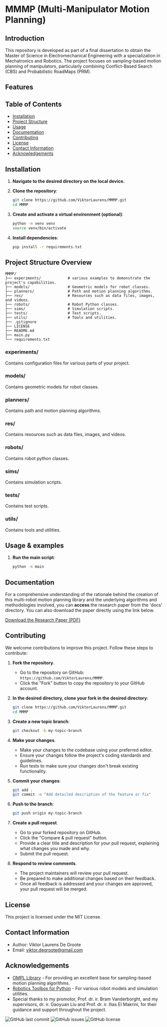 # MMMP (Multi-Manipulator Motion Planning)

<!--  -->
## Introduction
This repository is developed as part of a final dissertation to obtain the Master of Science in Electromechanical Engineering with a specialization in Mechatronics and Robotics. The project focuses on sampling-based motion planning of manipulators, particularly combining Conflict-Based Search (CBS) and Probabilistic RoadMaps (PRM).

<!--  -->
## Features

<!--  -->
## Table of Contents
- [Installation](#installation)
- [Project Structure](#project-structure)
- [Usage](#usage)
- [Documentation](#documentation)
- [Contributing](#contributing)
- [License](#license)
- [Contact Information](#contact-information)
- [Acknowledgements](#acknowledgements)

<!--  -->
## Installation
1. **Navigate to the desired directory on the local device.**

2. **Clone the repository**:
    ```bash
    git clone https://github.com/ViktorLaurens/MMMP.git
    cd MMMP
    ```

3. **Create and activate a virtual environment (optional)**:
    ```bash
    python -m venv venv
    source venv/bin/activate
    ```

4. **Install dependencies**:
    ```bash
    pip install -r requirements.txt
    ```

<!--  -->
## Project Structure Overview
    MMMP/
    ├── experiments/            # various examples to demonstrate the project's capabilities.
    ├── models/                 # Geometric models for robot classes. 
    ├── planners/               # Path and motion planning algorithms. 
    ├── res/                    # Resources such as data files, images, and videos.
    ├── robots/                 # Robot Python classes. 
    ├── sims/                   # Simulation scripts. 
    ├── tests/                  # Test scripts. 
    ├── utils/                  # Tools and utilities. 
    ├── .gitignore
    ├── LICENSE
    ├── README.md
    ├── main.py
    └── requirements.txt

### experiments/
Contains configuration files for various parts of your project. 

### models/
Contains geometric models for robot classes.

### planners/
Contains path and motion planning algorithms.

### res/
Contains resources such as data files, images, and videos.

### robots/
Contains robot python classes.

### sims/
Contains simulation scripts.

### tests/
Contains test scripts.

### utils/
Contains tools and utilities.


<!--  -->
## Usage & examples
1. **Run the main script**:
    ```bash
    python -m main
    ```


<!--  -->
## Documentation
For a comprehensive understanding of the rationale behind the creation of this multi-robot motion planning library and the underlying algorithms and methodologies involved, you can **access** the research paper from the 'docs' directory. You can also download the paper directly using the link below.

[Download the Research Paper (PDF)](docs/research_paper.pdf)


<!--  -->
## Contributing
We welcome contributions to improve this project. Follow these steps to contribute:

1. **Fork the repository**.
   - Go to the repository on GitHub: `https://github.com/ViktorLaurens/MMMP`.
   - Click the "Fork" button to copy the repository to your GitHub account.

2. **In the desired directory, clone your fork in the desired directory**:
    ```bash
    git clone https://github.com/ViktorLaurens/MMMP.git
    cd MMMP
    ```

3. **Create a new topic branch**:
    ```bash
    git checkout -b my-topic-branch
    ```

4. **Make your changes**.
   - Make your changes to the codebase using your preferred editor.
   - Ensure your changes follow the project's coding standards and guidelines.
   - Run tests to make sure your changes don't break existing functionality.

5. **Commit your changes**:
    ```bash
    git add .
    git commit -m "Add detailed description of the feature or fix"
    ```

6. **Push to the branch**:
    ```bash
    git push origin my-topic-branch
    ```

7. **Create a pull request**.
   - Go to your forked repository on GitHub.
   - Click the "Compare & pull request" button.
   - Provide a clear title and description for your pull request, explaining what changes you made and why.
   - Submit the pull request.

8. **Respond to review comments**.
   - The project maintainers will review your pull request.
   - Be prepared to make additional changes based on their feedback.
   - Once all feedback is addressed and your changes are approved, your pull request will be merged.

<!--  -->
## License
This project is licensed under the MIT License.

<!--  -->
## Contact Information
- Author: Viktor Laurens De Groote
- Email: viktor.degroote@gmail.com

<!--  -->
## Acknowledgements
- [OMPL Library](https://ompl.kavrakilab.org/) - For providing an excellent base for sampling-based motion planning algorithms.
- [Robotics Toolbox for Python](https://petercorke.com/toolboxes/robotics-toolbox/) - For various robot models and simulation utilities.
- Special thanks to my promotor, Prof. dr. ir. Bram Vanderborght, and my supervisors, dr. ir. Gaoyuan Liu and Prof. dr. ir. Ilias El Makrini, for their guidance and support throughout the project.

<!-- Badges -->
![GitHub last commit](https://img.shields.io/github/last-commit/ViktorLaurens/MMMP)
![GitHub issues](https://img.shields.io/github/issues/ViktorLaurens/MMMP)
![GitHub license](https://img.shields.io/github/license/ViktorLaurens/MMMP)